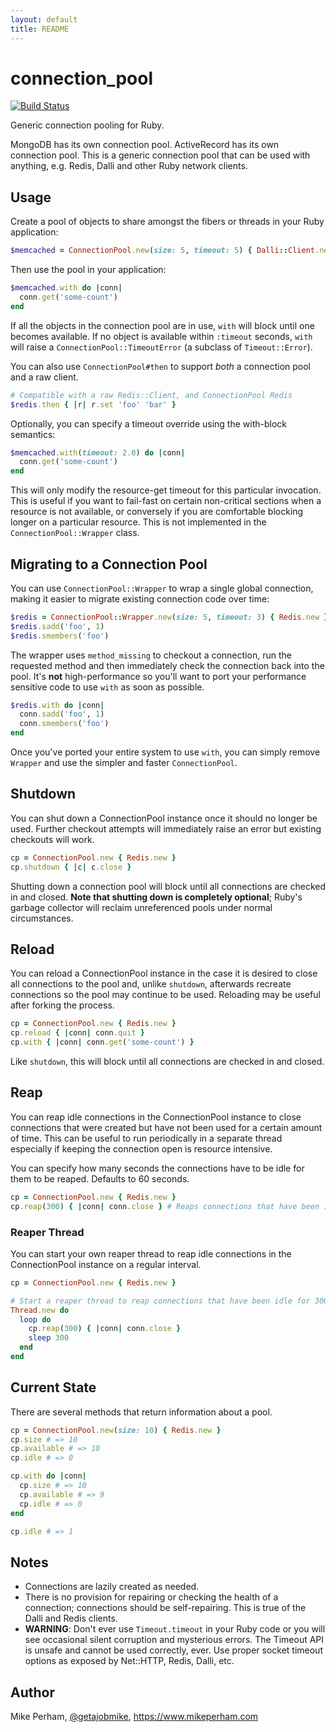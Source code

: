 ```yaml
---
layout: default
title: README
---
```


connection\_pool
=================
[![Build Status](https://github.com/mperham/connection_pool/actions/workflows/ci.yml/badge.svg)](https://github.com/mperham/connection_pool/actions/workflows/ci.yml)

Generic connection pooling for Ruby.

MongoDB has its own connection pool.
ActiveRecord has its own connection pool.
This is a generic connection pool that can be used with anything, e.g. Redis, Dalli and other Ruby network clients.

Usage
-----

Create a pool of objects to share amongst the fibers or threads in your Ruby application:

``` ruby
$memcached = ConnectionPool.new(size: 5, timeout: 5) { Dalli::Client.new }
```

Then use the pool in your application:

``` ruby
$memcached.with do |conn|
  conn.get('some-count')
end
```

If all the objects in the connection pool are in use, `with` will block
until one becomes available.
If no object is available within `:timeout` seconds,
`with` will raise a `ConnectionPool::TimeoutError` (a subclass of `Timeout::Error`).

You can also use `ConnectionPool#then` to support _both_ a
connection pool and a raw client.

```ruby
# Compatible with a raw Redis::Client, and ConnectionPool Redis
$redis.then { |r| r.set 'foo' 'bar' }
```

Optionally, you can specify a timeout override using the with-block semantics:

``` ruby
$memcached.with(timeout: 2.0) do |conn|
  conn.get('some-count')
end
```

This will only modify the resource-get timeout for this particular
invocation.
This is useful if you want to fail-fast on certain non-critical
sections when a resource is not available, or conversely if you are comfortable blocking longer on a particular resource.
This is not implemented in the `ConnectionPool::Wrapper` class.

## Migrating to a Connection Pool

You can use `ConnectionPool::Wrapper` to wrap a single global connection, making it easier to migrate existing connection code over time:

``` ruby
$redis = ConnectionPool::Wrapper.new(size: 5, timeout: 3) { Redis.new }
$redis.sadd('foo', 1)
$redis.smembers('foo')
```

The wrapper uses `method_missing` to checkout a connection, run the requested method and then immediately check the connection back into the pool.
It's **not** high-performance so you'll want to port your performance sensitive code to use `with` as soon as possible.

``` ruby
$redis.with do |conn|
  conn.sadd('foo', 1)
  conn.smembers('foo')
end
```

Once you've ported your entire system to use `with`, you can simply remove `Wrapper` and use the simpler and faster `ConnectionPool`.


## Shutdown

You can shut down a ConnectionPool instance once it should no longer be used.
Further checkout attempts will immediately raise an error but existing checkouts will work.

```ruby
cp = ConnectionPool.new { Redis.new }
cp.shutdown { |c| c.close }
```

Shutting down a connection pool will block until all connections are checked in and closed.
**Note that shutting down is completely optional**; Ruby's garbage collector will reclaim unreferenced pools under normal circumstances.

## Reload

You can reload a ConnectionPool instance in the case it is desired to close all connections to the pool and, unlike `shutdown`, afterwards recreate connections so the pool may continue to be used.
Reloading may be useful after forking the process.

```ruby
cp = ConnectionPool.new { Redis.new }
cp.reload { |conn| conn.quit }
cp.with { |conn| conn.get('some-count') }
```

Like `shutdown`, this will block until all connections are checked in and closed.

## Reap

You can reap idle connections in the ConnectionPool instance to close connections that were created but have not been used for a certain amount of time. This can be useful to run periodically in a separate thread especially if keeping the connection open is resource intensive.

You can specify how many seconds the connections have to be idle for them to be reaped.
Defaults to 60 seconds.

```ruby
cp = ConnectionPool.new { Redis.new }
cp.reap(300) { |conn| conn.close } # Reaps connections that have been idle for 300 seconds (5 minutes).
```

### Reaper Thread

You can start your own reaper thread to reap idle connections in the ConnectionPool instance on a regular interval.

```ruby
cp = ConnectionPool.new { Redis.new }

# Start a reaper thread to reap connections that have been idle for 300 seconds (5 minutes).
Thread.new do
  loop do
    cp.reap(300) { |conn| conn.close }
    sleep 300
  end
end
```

## Current State

There are several methods that return information about a pool.

```ruby
cp = ConnectionPool.new(size: 10) { Redis.new }
cp.size # => 10
cp.available # => 10
cp.idle # => 0

cp.with do |conn|
  cp.size # => 10
  cp.available # => 9
  cp.idle # => 0
end

cp.idle # => 1
```

Notes
-----

- Connections are lazily created as needed.
- There is no provision for repairing or checking the health of a connection;
  connections should be self-repairing. This is true of the Dalli and Redis
  clients.
- **WARNING**: Don't ever use `Timeout.timeout` in your Ruby code or you will see
  occasional silent corruption and mysterious errors. The Timeout API is unsafe
  and cannot be used correctly, ever. Use proper socket timeout options as
  exposed by Net::HTTP, Redis, Dalli, etc.


Author
------

Mike Perham, [@getajobmike](https://twitter.com/getajobmike), <https://www.mikeperham.com>
